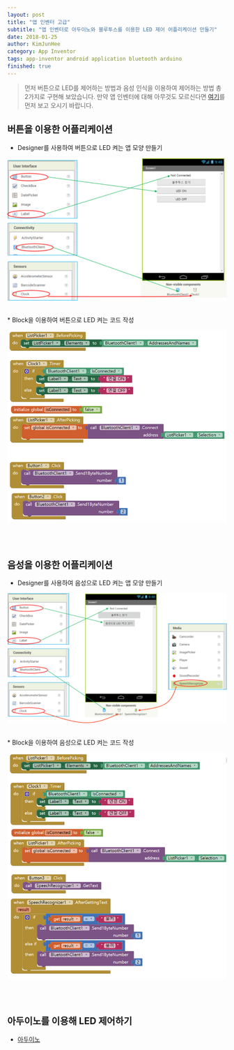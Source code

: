 ```yaml
---
layout: post
title: "앱 인벤터 고급"
subtitle: "앱 인벤터로 아두이노와 블루투스를 이용한 LED 제어 어플리케이션 만들기"
date: 2018-01-25
author: KimJunHee
category: App Inventor
tags: app-inventor android application bluetooth arduino
finished: true
---
```


> 먼저 버튼으로 LED를 제어하는 방법과 음성 인식을 이용하여 제어하는 방법 총 2가지로 구현해 보았습니다. 만약 앱 인벤터에 대해 아무것도 모르신다면 [여기](https://wnsgml972.github.io/app%20inventor/2018/01/25/appinventor_start/)를 먼저 보고 오시기 바랍니다.

## 버튼을 이용한 어플리케이션

* Designer를 사용하여 버튼으로 LED 켜는 앱 모양 만들기

![App-Inventor](/assets/appInventor/2/appInventor_bluetooth1.png "Designer")

<br/>
* Block을 이용하여 버튼으로 LED 켜는 코드 작성

![App-Inventor](/assets/appInventor/2/appInventor_bluetooth2.png "Block")


<br/><br/>
## 음성을 이용한 어플리케이션

* Designer를 사용하여 음성으로 LED 켜는 앱 모양 만들기

![App-Inventor](/assets/appInventor/2/appInventor_bluetooth3.png "Designer")

<br/>
* Block을 이용하여 음성으로 LED 켜는 코드 작성

![App-Inventor](/assets/appInventor/2/appInventor_bluetooth4.png "Block")

<br/><br/>
## 아두이노를 이용해 LED 제어하기
* [아두이노](https://wnsgml972.github.io/arduino/2018/01/25/arduino_bluetooth/ "app-inventor")

